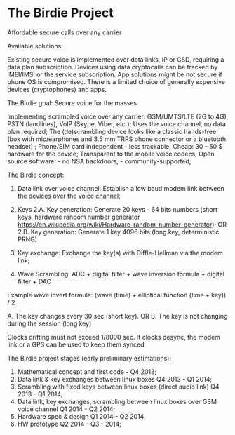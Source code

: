 The Birdie Project
======
Affordable secure calls over any carrier

Available solutions:

Existing secure voice is implemented over data links, IP or CSD, requiring a data plan subscription.
Devices using data cryptocalls can be tracked by IMEI/IMSI or the service subscription.
App solutions might be not secure if phone OS is compromised.
There is a limited choice of generally expensive devices (cryptophones) and apps.

The Birdie goal: Secure voice for the masses

Implementing scrambled voice over any carrier: GSM/UMTS/LTE (2G to 4G), PSTN (landlines), VoIP (Skype, Viber, etc.);
Uses the voice channel, no data plan required;
The (de)scrambling device looks like a classic hands-free (box with mic/earphones and 3.5 mm TRRS phone connector or a bluetooth headset) ;
Phone/SIM card independent - less trackable; 
Cheap: 30 - 50 $ hardware for the device;
Тransparеnt to the mobile voice codecs;
Open source software:
	- no NSA backdoors;
	- community-supported;

The Birdie concept:

1. Data link over voice channel: Establish a low baud modem link between the devices over the voice channel;

2. Keys
2.A. Key generation: Generate 20 keys - 64 bits numbers (short keys, hardware random number generator https://en.wikipedia.org/wiki/Hardware_random_number_generator);
OR
2.B. Key generation: Generate 1 key 4096 bits (long key, deterministic PRNG)

3. Key exchange: Exchange the key(s) with Diffle-Hellman via the modem link;

4. Wave Scrambling: ADC + digital filter + wave inversion formula + digital filter + DAC

Example wave invert formula: (wave (time) + elliptical function (time + key)) / 2

A. The key changes every 30 sec (short key).
OR
B. The key is not changing during the session (long key)

Clocks drifting must not exceed 1/8000 sec. If clocks desync, the modem link or a GPS can be used to keep them synced.

The Birdie project stages (early preliminary estimations):

1. Mathematical concept and first code - Q4 2013;
2. Data link & key exchanges between linux boxes Q4 2013 - Q1 2014;
3. Scrambling with fixed keys between linux boxes (direct audio link) Q4 2013 - Q1 2014;
4. Data link, key exchanges, scrambling between linux boxes over GSM voice channel Q1 2014 - Q2 2014;
4. Hardware spec & design Q1 2014 - Q2 2014;
5. HW prototype Q2 2014 - Q3 - 2014;
